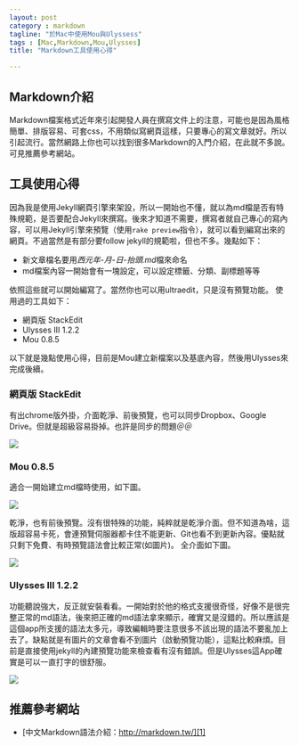 ```yaml
---
layout: post
category : markdown 
tagline: "於Mac中使用Mou與Ulyssess"
tags : [Mac,Markdown,Mou,Ulysses]
title: "Markdown工具使用心得"

---
```

## Markdown介紹
Markdown檔案格式近年來引起開發人員在撰寫文件上的注意，可能也是因為風格簡單、排版容易、可套css，不用類似寫網頁這樣，只要專心的寫文章就好。所以引起流行。當然網路上你也可以找到很多Markdown的入門介紹，在此就不多說。可見推薦參考網站。

## 工具使用心得
因為我是使用Jekyll網頁引擎來架設，所以一開始也不懂，就以為md檔是否有特殊規範，是否要配合Jekyll來撰寫。後來才知道不需要，撰寫者就自己專心的寫內容，可以用Jekyll引擎來預覽（使用`rake preview`指令），就可以看到編寫出來的網頁。不過當然是有部分要follow jekyll的規範啦，但也不多。幾點如下：
- 新文章檔名要用*西元年-月-日-抬頭.md*檔來命名
- md檔案內容一開始會有一塊設定，可以設定標籤、分類、副標題等等

依照這些就可以開始編寫了。當然你也可以用ultraedit，只是沒有預覽功能。
使用過的工具如下：
- 網頁版 StackEdit
- Ulysses III 1.2.2
- Mou 0.8.5

以下就是幾點使用心得，目前是Mou建立新檔案以及基底內容，然後用Ulysses來完成後續。

### 網頁版 StackEdit
有出chrome版外掛，介面乾淨、前後預覽，也可以同步Dropbox、Google Drive。但就是超級容易掛掉。也許是同步的問題＠＠

![][image-1]

### Mou 0.8.5
適合一開始建立md檔時使用，如下圖。

![][image-2]

乾淨，也有前後預覽。沒有很特殊的功能，純粹就是乾淨介面。但不知道為啥，這版超容易卡死，會連預覽伺服器都卡住不能更新、Git也看不到更新內容。優點就只剩下免費、有時預覽語法會比較正常(如圖片)。
全介面如下圖。

![][image-3]

### Ulysses III 1.2.2
功能聽說強大，反正就安裝看看。一開始對於他的格式支援很奇怪，好像不是很完整正常的md語法，後來把正確的md語法拿來顯示，確實又是沒錯的。所以應該是這個app所支援的語法太多元，導致編輯時要注意很多不該出現的語法不要亂加上去了。缺點就是有圖片的文章會看不到圖片（啟動預覽功能），這點比較麻煩。目前是直接使用jekyll的內建預覽功能來檢查看有沒有錯誤。但是Ulysses這App確實是可以一直打字的很舒服。

![][image-4]


## 推薦參考網站
- [中文Markdown語法介紹：http://markdown.tw/][1]

[1]:	http://markdown.tw/

[image-1]:	https://farm4.staticflickr.com/3886/15298661876_f872f38bbe_o.png
[image-2]:	https://farm6.staticflickr.com/5581/15134977178_e858f1aae5_o.png%0A
[image-3]:	https://farm4.staticflickr.com/3848/15321505285_f1275e1250_o.png
[image-4]:	https://farm6.staticflickr.com/5561/15134928628_c6f5314d2a_o.png